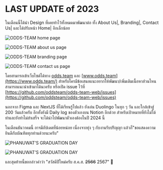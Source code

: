 # LAST UPDATE of 2023

ในเดือนนี้ได้นำ Design ที่เคยทำไว้ทั้งหมดมาพัฒนาต่อ ทั้ง About Us|, Branding|, Contact Us| และได้ปรับหน้า Home| อีกเล็กน้อย

![ODDS-TEAM home page](/images/2023/end-of-2023/1-home.png)

![ODDS-TEAM about us page](/images/2023/end-of-2023/2-about-us.png)

![ODDS-TEAM branding page](/images/2023/end-of-2023/3-branding.png)

![ODDS-TEAM contact us page](/images/2023/end-of-2023/4-contact-us.png)

โดยสามารถเข้าเว็บไซต์ได้ทาง [odds.team](https://odds.team/) และ [www.odds.team](https://www.odds.team/) สำหรับใครมีข้อเสนอแนะอยากให้พัฒนา/เพิ่มเติมเนื้อหาส่วนไหน สามารถแนะนำเข้ามาได้นะครับ หรือเปิด issue ไว้ที่ [https://github.com/oddsteam/odds-team-web/issues](https://github.com/oddsteam/odds-team-web/issues)

นอกจาก Figma และ NextJS ที่ได้เรียนรู้ไปแล้ว ยังเล่น Duolingo ในทุก ๆ วัน และใกล้เข้าสู่ 200 วันแล้วครับ อีกทั้งยังมี Daily log ของตัวเองบน Notion อีกด้วย สำหรับเป้าหมายที่ยังไม่ได้ทำและยังทำไม่สำเสร็จ จะได้นำไปพัฒนาตัวเองต้องในปี 2024 นี้

ในเดือนธันวาคมนี้ อาจมีอัปเดตที่น้อยหน่อย เนื่องจากยุ่ง ๆ กับงานรับปริญญา แล้วก็"ขอแสดงความยินดีกับบัณฑิตทุกท่านด้วยนะครับ"

![PHANUWAT’S GRADUATION DAY](/images/2023/end-of-2023/kku-gradute-1.jpg)

![PHANUWAT’S GRADUATION DAY](/images/2023/end-of-2023/kku-gradute-2.jpg)

และสุดท้ายนี้ขอกล่าวคำว่า "สวัสดีปีใหม่ครับ ส.ค.ส. ~~2566~~ 2567" 🎉